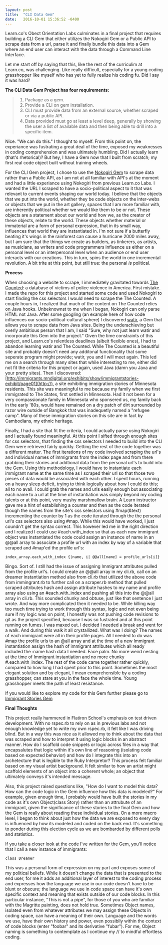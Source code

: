 ```yaml
---
layout: post
title:  "CLI Data Gem"
date:   2016-10-01 15:36:52 -0400
---
```



Learn.co's Obect Orientation Labs culminates in a final project that requires building a CLI Gem that either utilizes the Nokogiri Gem or a Public API to scrape data from a url, parse it and finally bundle this data into a Gem where an end user can interact with the data through a Command Line Interface.  

Let me start off by saying that this, like the rest of the curriculim at Learn.co, was challenging.  Like really difficult, especially for a young coding grasshopper like myself who has yet to fully realize his coding fu.  Did I say it was hard?

**The CLI Data Gem Project has four requirements:**

> 1. Package as a gem.
> 2. Provide a CLI on gem installation.
> 3. CLI must provide data from an external source, whether scraped or via a public API.
> 4. Data provided must go at least a level deep, generally by showing the user a list of available data and then being able to drill into a specific item.

Nice.  "We can do this." I thought to myself.  From this point on, the experiance was fustrating a great deal of the time, exposed my weaknesses in coding comprehension and was ultimately humbling.  Did I actually learn (that's rhetorical)?  But hey, I have a Gem now that I built from scratch; my first real code object built without training wheels.  

For the CLI Gem project, I chose to use the [Nokogiri Gem](https://rubygems.org/gems/nokogiri/versions/1.6.8http://) to scrape data rather than a Public API, as I am not at all familiar with API's at the moment and had a little experiance using Nokogiri from previous Learn.co Labs.  I wanted the URL I scraped to have a socio-political aspect to it that was relevant to current events shaping our world today.  I believe that the objects that we put into the world, whether they be code objects on the inter-webs or objects that we put in the art gallery, spaces that I am more familiar with, are inherently political whether we  would like them to be or not.  These objects are a statement about our world and how we, as the creator of these objects, relate to the world.  These objects whether material or immaterial are a form of personal expression, that in its small way, influences that world they are instantiated in.  I'm not sure if a butterfly beating it's wings in the rainforest can cause a hurricane 2000 miles away, but I am sure that the things we create as builders, as tinkerers, as artists, as musicians, as writers and code programmers influence us either on a personal level or an interpersonal level when an audience or end user interacts with our creations.  This in turn, spins the world in one incremental revolution.  A bit trite at this point, but still true: the personal *is* political.

**Process**

When choosing a website to scrape, I immediately gravitated towards [The Counted](https://www.theguardian.com/us-news/ng-interactive/2015/jun/01/the-counted-police-killings-us-databasehttp://): a database of victims of police violence in America.  First mistake.  I made the repo for this project and started some code and used Nokogiri to start finding the css selectors I would need to scrape the The Counted.  A couple hours in, I realized that much of the content on The Counted relies on Java hooks.  Unbeknownst to me when I began, Nokogiri can only parse HTML not Java.  After some googling (an example here of how code influences our socio-political-cultural sphere) I discovered  [watir](https://rubygems.org/gems/watir/versions/5.0.0http://), a Gem that allows you to scrape data from Java sites.  Being the underachieving but overly ambitious person that I am, I said "Sure, why not just learn watir and incorporate this Gem into the project."  Given the time constraints of this project, and Learn.co's relentless deadlines (albeit flexible ones), I had to abandon learning watir and The Counted.  While The Counted is a beautiful site and probably doesn't need any additonal functionality that some seperate program might provide;  watir, you and I will meet again.  This led me on a search through many sites that while interesting to me, either did not fit the criteria for this project or again, used Java (damn you Java and your pretty sites).  Then I discovered: [http://immigrants.mndigital.org/exhibits/show/immigrantstories-exhibit/page01](http://), a site exhibiting immigration stories of Minnesota residents.  This site was meaningful to me because my family when we first immigrated to The States, first settled in Minnesota.  Had it not been for a very compassionate family in Minnesota who sponsered us, my family back in the early '80s, would have remained on a dry patch of dirt surrounded by razor wire outside of Bangkok that was inadequetly named a "refugee camp".  Many of these immigration stories on this site are in fact by Cambodians, my ethnic heritage. 

Finally, I had a site that fit the criteria, I could actually parse using Nokogiri and I actually found meaningful.  At this point I sifted through enough sites for css selectors, that finding the css selectors I needed to build into the CLI Gem were retrieved fairly quickly.  Getting the rest of the code together was a different matter.  The first iterations of my code involved scraping the url's and individual names of immigrants from the index page and from there grabbing their stories and addtional data from the personal url's to build into the Gem.  Using this methodology, I would have to instantiate each immigrant name at the same time as I scraped their url so that those two pieces of data would be associated with each other.  I spent hours, running on a heavy sleep deficit, trying to think logically about how I could do this; all to no avail.  I could grab the names and urls easily enough but associating each name to a url at the time of instantiation was simply beyond my coding talents or at this point, very mushy marshmallow brain.  A Learn instructor gave me a hint of establishing a counter and then as the code iterated though the names from the site's css selectors using #map(&text) incrementing the counter by 1 as the code iterated through the the personal url's css selectors also using #map.  While this would have worked, I just coundn't get the syntax correct.   This however led me in the right direction and I realized I could use #each.with_index so that as each new immigrant object was instantiated the code could assign an instance of name in an @@all array to associate a profile url with an index by way of a variable that scraped and #map'ed the profile url's:

`index_array.each_with_index {|name, i| @@all[name] = profile_urls[i]}`

Bingo.  Sort of.  I still had the issue of assigning Immigrant attributes pulled from the profile url's.  I could create an @@all array in my cli.rb, call on an dreamer instantiation method also from cli.rb that utilized the above code from immingrant.rb to further call on a scraper.rb method that pulled scraped attributes hash and assign attribute hashes to my name and profile array  also using an #each.with_index and pushing all this into the @@all array in cli.rb.  This sounded chunky and obtuse, just like that sentence I just wrote. And way more complicated then it needed to be. While killing way too much time trying to work through this syntax, logic and not even being sure if my logic was on point, I honestly was not pushing code revisions to git as the project specified, because I was so fustrated and at this point running on fumes.  I was maxed out.  I decided I needed a break and went for a walk.  And during this walk it all crystallized.  What was I doing?  The names of each immigrant were all in their profile pages. All I needed to do was #map the profile urls to an @all array and  at the time of a new Immigrant instantiation assign the hash of immigrant attributes which all ready included the :name hash data I needed.  Face palm.  No more weird nesting at the time of Immigrant instantiation and no more chunky #.each.with_index.  The rest of the code came together rather quickly, compared to how long I had spent prior to this point.  Sometimes the most elegant solution and by elegant, I mean comprehensible by a coding grasshopper, can stare at you in the face the whole time.  Young grasshopper meets the path of least resistance.  

If you would like to explore my code for this Gem further please go to [Immigrant Stories Gem](https://github.com/zenglue/immigrant_stories_gem)

**Final Thoughts**

This project really hammered in Flatiron School's emphasis on test driven development.  With no rspec.rb to rely on as in previous labs and not enough knowledge yet to write my own rspec.rb, it felt like I was driving blind.  But in a way this was nice as it allowed my to think about the data that was scraped and how to interpret it using logic blocks in an abstract manner.  How do I scaffold code snippets or logic across files in a way that encapsalutes that logic within it's own line of reasoning (isolating code based on expected behavior) and how do I integrate this into an archetecture that is legible to the Ruby Interpretor?  This process felt familiar based on my visual artist background. It felt similar to how an artist might scaffold elements of an object into a coherent whole; an object that ultimately conveys it's intended message.

Also, this project raised questions like, "How do I want to model this data?  How can the code logic in the Gem influence how this data is modeled?"  For example, given enough time, I probably would have built the stories in my code as it's own Object(class Story) rather than an attrubute of an immigrant, given the significance of these stories to the final Gem and how the Gem is really about reading these individual stories.  On a more macro level, I began to think about just how the data we are exposed to every day is influenced by how its modeled and coded on the back end.  It's something to ponder during this election cycle as we are bombarded by different polls and statistics. 

If you take a closer look at the code I've written for the Gem, you'll notice that I call a new instance of immigrants: 

```
class Dreamer
```

This was a personal form of expression on my part and exposes some of my political beliefs.  While it doesn't change the data that is presented to the end user, for me it adds an additional layer of interest to the coding process and expresses how the language we use in our code doesn't have to be blunt or obscure; the language we use in code space can have it's own specific context and meaning that exists outside of our code blocks.  In this particular instance, "This is not a pipe", for those of you who are familiar with the Magritte painting, does not hold true.  Sometimes Object names, isolated even from whatever attributes we may assign these Objects in coding space, can have a meaning of their own.  Language and the words we use, have their own history and power, even possiblly within the context of code blocks (enter "foobar" and its derivative "fubar"). For me, Object naming is something to contemplate as I continue my // to mindful effortless coding.







